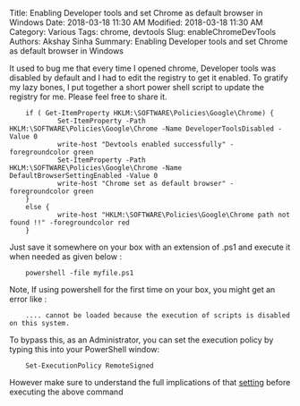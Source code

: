 Title: Enabling Developer tools and set Chrome as default browser in Windows
Date: 2018-03-18 11:30 AM
Modified: 2018-03-18 11:30 AM
Category: Various
Tags: chrome, devtools
Slug: enableChromeDevTools
Authors: Akshay Sinha
Summary: Enabling Developer tools and set Chrome as default browser in Windows

It used to bug me that every time I opened chrome, Developer tools was disabled by default and I had to edit the registry to get it enabled. To gratify my lazy bones, I put together a short power shell script to update the registry for me. Please feel free to share it.

        if ( Get-ItemProperty HKLM:\SOFTWARE\Policies\Google\Chrome) {   
                Set-ItemProperty -Path HKLM:\SOFTWARE\Policies\Google\Chrome -Name DeveloperToolsDisabled -Value 0  
                write-host "Devtools enabled successfully" -foregroundcolor green  
                Set-ItemProperty -Path HKLM:\SOFTWARE\Policies\Google\Chrome -Name DefaultBrowserSettingEnabled -Value 0  
                write-host "Chrome set as default browser" -foregroundcolor green
        }
        else {  
                write-host "HKLM:\SOFTWARE\Policies\Google\Chrome path not found !!" -foregroundcolor red
        }

Just save it somewhere on your box with an extension of .ps1 and execute it when needed as given below :

        powershell -file myfile.ps1

Note, If using powershell for the first time on your box, you might get an error like :

        .... cannot be loaded because the execution of scripts is disabled on this system.

To bypass this, as an Administrator, you can set the execution policy by typing this into your PowerShell window:

        Set-ExecutionPolicy RemoteSigned

However make sure to understand the full implications of that [setting](https://docs.microsoft.com/en-us/previous-versions/windows/it-pro/windows-powershell-1.0/ee176961(v=technet.10)) before executing the above command
